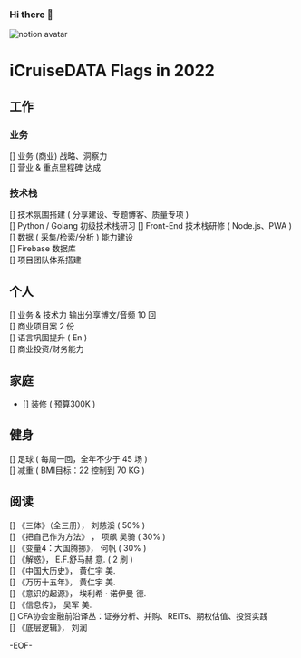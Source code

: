 ### Hi there 👋

![notion avatar](https://notion-avatar.vercel.app/api/img/eyJmYWNlIjo2LCJub3NlIjozLCJtb3V0aCI6MTAsImV5ZXMiOjYsImV5ZWJyb3dzIjoxMCwiZ2xhc3NlcyI6MiwiaGFpciI6MTQsImFjY2Vzc29yaWVzIjowLCJkZXRhaWxzIjowLCJiZWFyZCI6MH0=)

<!--
**5iCruise/5iCruise** is a ✨ _special_ ✨ repository because its `README.md` (this file) appears on your GitHub profile.

Here are some ideas to get you started:

- 🔭 I’m currently working on ...
- 🌱 I’m currently learning ...
- 👯 I’m looking to collaborate on ...
- 🤔 I’m looking for help with ...
- 💬 Ask me about ...
- 📫 How to reach me: ...
- 😄 Pronouns: ...
- ⚡ Fun fact: ...
-->

# iCruiseDATA Flags in 2022  

## 工作  
### 业务  
[] 业务 (商业) 战略、洞察力  
[] 营业 & 重点里程碑 达成   

### 技术栈  
[] 技术氛围搭建 ( 分享建设、专题博客、质量专项 )   
[] Python / Golang 初级技术栈研习
[] Front-End 技术栈研修 ( Node.js、PWA )   
[] 数据 ( 采集/检索/分析 ) 能力建设  
[] Firebase 数据库  
[] 项目团队体系搭建  

## 个人  
[] 业务 & 技术力 输出分享博文/音频 10 回   
[] 商业项目案 2 份   
[] 语言巩固提升 ( En )    
[] 商业投资/财务能力   

## 家庭  
- [] 装修 ( 预算300K )  

## 健身  
[] 足球 ( 每周一回，全年不少于 45 场 )  
[] 减重 ( BMI目标：22  控制到 70 KG )

## 阅读  
[] 《三体》（全三册）， 刘慈溪  ( 50% )  
[] 《把自己作为方法》 ， 项飙 吴骑  ( 30% )    
[] 《变量4：大国腾挪》， 何帆  ( 30% )    
[] 《解惑》， E.F.舒马赫  意.  ( 2 刷 )  
[] 《中国大历史》， 黄仁宇  美.   
[] 《万历十五年》， 黄仁宇  美.     
[] 《意识的起源》， 埃利希 · 诺伊曼  德.   
[] 《信息传》， 吴军  美.   
[] CFA协会金融前沿译丛：证券分析、并购、REITs、期权估值、投资实践    
[] 《底层逻辑》， 刘润 

 -EOF- 
